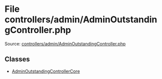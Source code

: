 File controllers/admin/AdminOutstandingController.php
=========

Source: [controllers/admin/AdminOutstandingController.php](https://github.com/PrestaShop/PrestaShop/blob/1.6.0.10/controllers/admin/AdminOutstandingController.php)


Classes
-------

* [AdminOutstandingControllerCore](class.AdminOutstandingControllerCore.md)

